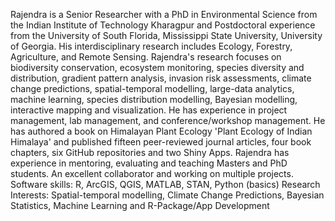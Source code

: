 Rajendra is a Senior Researcher with a PhD in Environmental Science from the Indian Institute of Technology Kharagpur and Postdoctoral experience from the University of South Florida, Mississippi State University, University of Georgia. His interdisciplinary research includes Ecology, Forestry, Agriculture, and Remote Sensing. Rajendra's research focuses on biodiversity conservation, ecosystem monitoring, species diversity and distribution, gradient pattern analysis, invasion risk assessments, climate change predictions, spatial-temporal modelling, large-data analytics, machine learning, species distribution modelling, Bayesian modelling, interactive mapping and visualization. He has experience in project management, lab management, and conference/workshop management. He has authored a book on Himalayan Plant Ecology 'Plant Ecology of Indian Himalaya' and published fifteen peer-reviewed journal articles, four book chapters, six GitHub repositories and two Shiny Apps.
Rajendra has experience in mentoring, evaluating and teaching Masters and PhD students.
An excellent collaborator and working on multiple projects.
Software skills: R, ArcGIS, QGIS, MATLAB, STAN, Python (basics)
Research Interests: Spatial-temporal modelling, Climate Change Predictions, Bayesian Statistics, Machine Learning and R-Package/App Development
